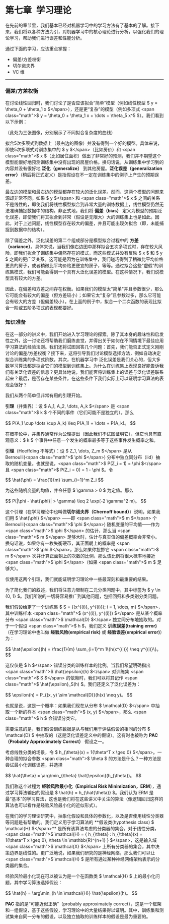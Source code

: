 # 第七章&ensp;学习理论

在先前的章节里，我们基本已经对机器学习中的学习方法有了基本的了解。接下来，我们将以各种方法为引，对机器学习中的核心理论进行分析，以强化我们的理论学习，帮助我们进行误差和性能分析。

通过下面的学习，应该重点掌握：

* 偏差/方差权衡
* 切尔诺夫界
* VC 维

- - -

### 偏差/方差权衡

在讨论线性回归时，我们讨论了是否应该拟合“简单”模型（例如线性模型 <span class="math"> $ y = \theta_0 + \theta_1 x $</span>），还是更“复杂”的模型（例如多项式 <span class="math">$ y = \theta_0 + \theta_1 x + \dots + \theta_5 x^5 $</span>）。我们看到以下示例：

（此处为三张图像，分别展示了不同拟合复杂度的曲线）

拟合5次多项式到数据上（最右边的图像）并没有得到一个好的模型。具体来说，即使5次多项式对训练集中的 <span class="math">$ y $</span>（比如房价）和 <span class="math">$ x $</span>（比如居住面积）做出了非常好的预测，我们并不期望这个模型能很好地预测训练集中没有出现的房屋价格。换句话说，从训练集中学习到的内容并没有很好地 **泛化（generalize）** 到其他房屋。**泛化误差（generalization error）**（稍后将正式定义）是指假设在不一定在训练集中的例子上产生的预期误差。

最左边的模型和最右边的模型都存在较大的泛化误差。然而，这两个模型的问题来源却非常不同。如果 <span class="math">$ y $</span> 和 <span class="math">$ x $</span> 之间的关系不是线性的，即使我们将线性模型拟合到非常大量的训练数据上，线性模型仍然无法准确捕捉数据中的结构。非正式地，我们将 **偏差（bias）** 定义为模型的预期泛化误差，即使我们将其拟合到非常（假设是无限大）大的训练集上也是如此。因此，对于上述问题，线性模型存在较大的偏差，并且可能出现欠拟合（即，未能捕捉到数据中的结构）。

除了偏差之外，泛化误差的第二个组成部分是模型拟合过程中的 **方差（variance）**。具体来说，当我们像右边图中那样拟合五次多项式时，存在较大风险，即我们拟合了训练集中偶然存在的模式，而这些模式并没有反映 $ x $ 和 $ y $ 之间的更广泛关系。这可能是因为在训练集中，我们碰巧得到了稍微比平均价格更贵的房子，或者稍微比平均价格更便宜的房子，等等。通过拟合这些“虚假”的训练集模式，我们可能会得到一个具有大泛化误差的模型。在这种情况下，我们说模型具有较大的方差。

因此，在偏差和方差之间存在权衡。如果我们的模型太"简单"并且参数很少，那么它可能会有较大的偏差（但方差较小）；如果它太“复杂”且参数过多，那么它可能会有较大的方差（但偏差较小）。在上面的例子中，拟合一个二次函数的表现比拟合一阶或五阶多项式的表现都要好。

### 知识准备

在这一部分的讲义中，我们开始进入学习理论的探索。除了其本身的趣味性和启发性之外，这一讨论还将帮助我们磨练直觉，并得出关于如何在不同情境下最佳应用学习算法的经验法则。我们还将试图回答几个问题：首先，我们能否正式定义刚刚讨论的偏差/方差权衡？接下来，这将引导我们讨论模型选择方法，例如自动决定拟合训练集的多项式阶数。其次，在机器学习中
泛化误差是我们关心的，但大多数学习算法都是拟合它们的模型到训练集上。为什么在训练集上表现良好能告诉我们有关泛化误差的信息？更具体地说，我们能否将训练集上的误差与泛化误差联系起来？最后，是否存在某些条件，在这些条件下我们实际上可以证明学习算法的表现会很好？

我们从两个简单但非常有用的引理开始。

**引理**（并集界）：设 <span class="math">$ A_1, A_2, \dots, A_k $</span> 是 <span class="math">$ k $</span> 个不同的事件（它们可能不是独立的）。那么

<div class="math">
$$
P(A_1 \cup \dots \cup A_k) \leq P(A_1) + \dots + P(A_k)。
$$
</div>

在概率论中，并集界通常作为公理提出（因此我们不试图证明它），但它也具有直观意义：<span class="math">$ k $</span> 个事件中任意一个发生的概率最多等于这些事件发生概率之和。

**引理**（Hoeffding 不等式）：设 <span class="math">$ Z_1, \dots, Z_m $</span> 是从 Bernoulli(<span class="math">$ \phi $</span>) 分布中独立同分布（iid）抽取的随机变量。也就是说，<span class="math">$ P(Z_i = 1) = \phi $</span> 且 <span class="math">$ P(Z_i = 0) = 1 - \phi $</span>。令

<div class="math">
$$
\hat{\phi} = \frac{1}{m} \sum_{i=1}^m Z_i
$$
</div>

为这些随机变量的均值，并令任意 <span class="math">$ \gamma > 0 $</span> 为定值。那么

<div class="math">
$$
P(|\phi - \hat{\phi}| > \gamma) \leq 2 \exp(-2 \gamma^2 m)。
$$
</div>

这个引理（在学习理论中也叫做**切尔诺夫界（Chernoff bound）**）说明，如果我们用 <span class="math">$ \hat{\phi} $</span> ——即 <span class="math">$ m $</span> 个 Bernoulli(<span class="math">$ \phi $</span>) 随机变量的平均值——作为 <span class="math">$ \phi $</span> 的估计，那么当 <span class="math">$ m $</span> 足够大时，估计与真实值的偏差概率会非常小。换句话说，如果你有一枚失衡硬币，其正面朝上的概率是 <span class="math">$ \phi $</span>，那么如果你投掷它 <span class="math">$ m $</span> 次并计算正面朝上的次数的比例，那么该比例将很大概率地接近 <span class="math">$ \phi $</span>（如果 <span class="math">$ m $</span> 足够大）。

仅使用这两个引理，我们就能证明学习理论中一些最深刻和最重要的结果。

为了简化我们的叙述，我们将注意力限制在二元分类问题中，其中标签为 <span class="math">$ y \in \{0, 1\} $</span>。我们所说的一切将容易推广到其他问题，包括回归和多类别分类问题。

我们假设给定了一个训练集 <span class="math">$ S = \{(x^{(i)}, y^{(i)}); i = 1, \dots, m\} $</span>，其中训练样本 <span class="math">$ (x^{(i)}, y^{(i)}) $</span> 是从某个概率分布 <span class="math">$ \mathcal{D} $</span> 独立同分布地抽取的。对于一个假设 <span class="math">$ h $</span>，我们定义 **训练误差(training error)**（在学习理论中也叫做 **经验风险(empirical risk)** 或 **经验误差(empirical error)**）为：

<div class="math">
$$
\hat{\epsilon}(h) = \frac{1}{m} \sum_{i=1}^m 1\{h(x^{(i)}) \neq y^{(i)}\}。
$$
</div>

这仅仅是 <span class="math">$ h $</span> 错误分类的训练样本的比例。当我们希望明确指出 <span class="math">$ \hat{\epsilon}(h) $</span> 对训练集 <span class="math">$ S $</span> 的依赖时，我们可以将其记作 <span class="math">$ \hat{\epsilon}_S(h) $</span>。我们还定义了泛化误差为：

<div class="math">
$$
\epsilon(h) = P_{(x, y) \sim \mathcal{D}}(h(x) \neq y)。
$$
</div>

也就是说，这是一个概率：如果我们现在从分布 <span class="math">$ \mathcal{D} $</span> 中抽取一个新的样本 <span class="math">$ (x, y) $</span>，那么 <span class="math">$ h $</span> 会错误分类它。

需要注意的是，我们假设训练数据是从与我们用于评估假设的相同的分布 <span class="math">$ \mathcal{D} $</span> 中抽取的（这是泛化误差定义中的假设）。这有时也被称为 **PAC（Probably Approximately Correct）** 假设之一。

考虑线性分类的场景，令 <span class="math">$ h_{\theta}(x) = 1\{\theta^T x \geq 0\} $</span>。一种合理的拟合参数 <span class="math">$ \theta $</span> 的方法是什么？一种方法是尝试最小化训练误差，并选择

<div class="math">
$$
\hat{\theta} = \arg\min_{\theta} \hat{\epsilon}(h_{\theta})。
$$
</div>

我们称这个过程为 **经验风险最小化（Empirical Risk Minimization，ERM**），通过学习算法输出的假设是 <span class="math">$ \hat{h} = h_{\hat{\theta}} $</span>。我们认为 ERM 是最“基本”的学习算法，这也是我们将在这些讲义中关注的算法（像逻辑回归这样的算法也可以看作是经验风险最小化的近似形式）。

在我们的学习理论研究中，抽象化假设和具体的参数化，以及是否使用线性分类器等问题是有帮助的。我们定义用于学习算法的 **假设类(hypothesis class) <span class="math">$ \mathcal{H} $</span>** 是所有该算法考虑的分类器的集合。对于线性分类，<span class="math">$ \mathcal{H} = \{ h_{\theta} : h_{\theta}(x) = 1\{\theta^T x \geq 0\}, \theta \in \mathbb{R}^{n+1} \} $</span>，这是输入域 <span class="math">$ \mathcal{X} $</span> 上所有分类器的集合，其中决策边界是线性的。更广泛地说，如果我们研究的是神经网络，那么我们可以让 <span class="math">$ \mathcal{H} $</span> 是所有通过某种神经网络架构表示的分类器的集合。

经验风险最小化现在可以被认为是一个在函数类 <span class="math">$ \mathcal{H} $</span> 上的最小化问题，其中学习算法选择假设：

<div class="math">
$$
\hat{h} = \arg\min_{h \in \mathcal{H}} \hat{\epsilon}(h)。
$$
</div>

**PAC** 指的是“可能近似正确”（probably approximately correct），这是一个框架和一组假设，基于这些假设，学习理论中的大量结果得以证明。其中，训练集和测试集来自同一分布的假设，以及独立抽取的训练样本的假设是最为重要的。